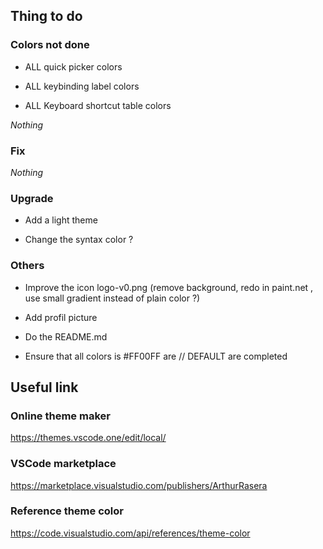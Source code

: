 ## Thing to do

### Colors not done

- ALL quick picker colors

- ALL keybinding label colors

- ALL Keyboard shortcut table colors

*Nothing*

### Fix

*Nothing*

### Upgrade

- Add a light theme

- Change the syntax color ?

### Others

- Improve the icon logo-v0.png (remove background, redo in paint.net , use small gradient instead of plain color ?)

- Add profil picture

- Do the README.md

- Ensure that all colors is #FF00FF are // DEFAULT are completed

## Useful link

### Online theme maker
https://themes.vscode.one/edit/local/

### VSCode marketplace
https://marketplace.visualstudio.com/publishers/ArthurRasera

### Reference theme color
https://code.visualstudio.com/api/references/theme-color